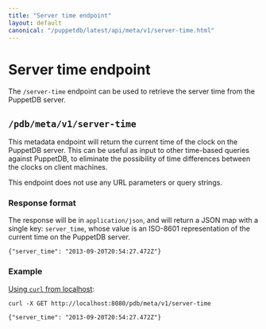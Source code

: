 ```yaml
---
title: "Server time endpoint"
layout: default
canonical: "/puppetdb/latest/api/meta/v1/server-time.html"
---
```


# Server time endpoint

[curl]: ../../query/curl.html#using-curl-from-localhost-non-sslhttp

The `/server-time` endpoint can be used to retrieve the server time from the PuppetDB server.

## `/pdb/meta/v1/server-time`

This metadata endpoint will return the current time of the clock on the PuppetDB
server. This can be useful as input to other time-based queries against PuppetDB,
to eliminate the possibility of time differences between the clocks on client
machines.

This endpoint does not use any URL parameters or query strings.

### Response format

The response will be in `application/json`, and will return a JSON map with a
single key: `server_time`, whose value is an ISO-8601 representation of the
current time on the PuppetDB server.

    {"server_time": "2013-09-20T20:54:27.472Z"}

### Example

[Using `curl` from localhost][curl]:

    curl -X GET http://localhost:8080/pdb/meta/v1/server-time

    {"server_time": "2013-09-20T20:54:27.472Z"}

